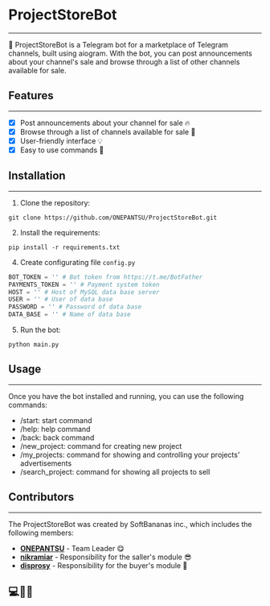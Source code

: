 # ProjectStoreBot
___
🚀 ProjectStoreBot is a Telegram bot for a marketplace of Telegram channels, built using aiogram. With the bot, you can post announcements about your channel's sale and browse through a list of other channels available for sale.

## Features
___
- [X] Post announcements about your channel for sale 🔥
- [X] Browse through a list of channels available for sale 👀
- [X] User-friendly interface 💡
- [X] Easy to use commands 💪

## Installation
___
1. Clone the repository: 
```
git clone https://github.com/ONEPANTSU/ProjectStoreBot.git
```
2. Install the requirements:
```
pip install -r requirements.txt
```
4. Create configurating file `config.py`
```python
BOT_TOKEN = '' # Bot token from https://t.me/BotFather
PAYMENTS_TOKEN = '' # Payment system token
HOST = '' # Host of MySQL data base server
USER = '' # User of data base  
PASSWORD = '' # Password of data base
DATA_BASE = '' # Name of data base
```
5. Run the bot:
```
python main.py
``` 

## Usage
___
Once you have the bot installed and running, you can use the following commands:
- /start: start command
- /help: help command
- /back: back command
- /new_project: command for creating new project
- /my_projects: command for showing and controlling your projects' advertisements
- /search_project: command for showing all projects to sell 

## Contributors
___
The ProjectStoreBot was created by SoftBananas inc., which includes the following members:
- **[ONEPANTSU](https://github.com/ONEPANTSU)** - Team Leader 😋
- **[nikramiar](https://github.com/nikramiar)** - Responsibility for the saller's module 😎
- **[disprosy](https://github.com/disprosy)** - Responsibility for the buyer's module 🤪

## 💻🐍🤖
